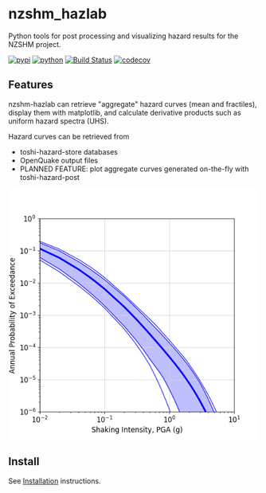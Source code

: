 # nzshm_hazlab
Python tools for post processing and visualizing hazard results for the NZSHM project.

[![pypi](https://img.shields.io/pypi/v/nzshm-hazlab.svg)](https://pypi.org/project/nzshm-hazlab/)
[![python](https://img.shields.io/pypi/pyversions/nzshm-hazlab.svg)](https://pypi.org/project/nzshm-hazlab/)
[![Build Status](https://github.com/GNS-Science/nzshm-hazlab/actions/workflows/dev.yml/badge.svg)](https://github.com/GNS-Science/nzshm-hazlab/actions/workflows/dev.yml)
[![codecov](https://codecov.io/gh/GNS-Science/nzshm-hazlab/branch/main/graphs/badge.svg)](https://codecov.io/github/GNS-Science/nzshm-hazlab)

## Features

nzshm-hazlab can retrieve "aggregate" hazard curves (mean and fractiles), display them with matplotlib, and calculate derivative products such as uniform hazard spectra (UHS).

Hazard curves can be retrieved from
- toshi-hazard-store databases
- OpenQuake output files
- PLANNED FEATURE: plot aggregate curves generated on-the-fly with toshi-hazard-post

![hazard curve](docs/figs/hazard_curve_example.png)

## Install

See [Installation](docs/installation.md) instructions.